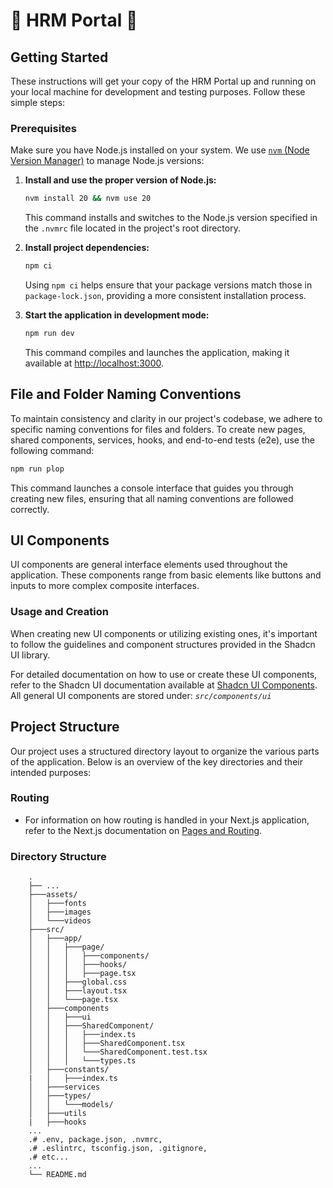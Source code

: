 # 🌋 HRM Portal 🌋 

## Getting Started

These instructions will get your copy of the HRM Portal up and running on your local machine for development and testing purposes. Follow these simple steps:

### Prerequisites

Make sure you have Node.js installed on your system. We use [`nvm` (Node Version Manager)](https://github.com/nvm-sh/nvm?tab=readme-ov-file#installing-and-updating) to manage Node.js versions:

1. **Install and use the proper version of Node.js:**

   ```bash
   nvm install 20 && nvm use 20
   ```

   This command installs and switches to the Node.js version specified in the `.nvmrc` file located in the project's root directory.

2. **Install project dependencies:**

   ```bash
   npm ci 
   ```

   Using `npm ci` helps ensure that your package versions match those in `package-lock.json`, providing a more consistent installation process.

3. **Start the application in development mode:**

   ```bash
   npm run dev
   ```

   This command compiles and launches the application, making it available at [http://localhost:3000](http://localhost:3000).

## File and Folder Naming Conventions

To maintain consistency and clarity in our project's codebase, we adhere to specific naming conventions for files and folders. To create new pages, shared components, services, hooks, and end-to-end tests (e2e), use the following command:

```bash
npm run plop
```

This command launches a console interface that guides you through creating new files, ensuring that all naming conventions are followed correctly.

## UI Components

UI components are general interface elements used throughout the application. These components range from basic elements like buttons and inputs to more complex composite interfaces.

### Usage and Creation

When creating new UI components or utilizing existing ones, it's important to follow the guidelines and component structures provided in the Shadcn UI library.

For detailed documentation on how to use or create these UI components, refer to the Shadcn UI documentation available at [Shadcn UI Components](https://ui.shadcn.com/docs/components).
All general UI components are stored under: _`src/components/ui`_

## Project Structure

Our project uses a structured directory layout to organize the various parts of the application. Below is an overview of the key directories and their intended purposes:

### Routing

- For information on how routing is handled in your Next.js application, refer to the Next.js documentation on [Pages and Routing](https://nextjs.org/docs/app/building-your-application/routing/pages).

### Directory Structure

        .
        ├── ...
        ├───assets/
        │   ├───fonts
        │   ├───images
        │   └───videos
        ├───src/
        │   ├───app/
        │   │   ├───page/
        │   │   │   ├───components/
        │   │   │   ├───hooks/
        │   │   │   ├───page.tsx
        │   │   ├───global.css
        │   │   ├───layout.tsx
        │   │   └───page.tsx
        │   ├───components
        │   │   ├───ui
        │   │   ├───SharedComponent/
        │   │   │   ├───index.ts
        │   │   │   ├───SharedComponent.tsx
        │   │   │   └───SharedComponent.test.tsx
        │   │   │   └───types.ts
        │   ├───constants/
        |   │   ├───index.ts
        │   ├───services
        │   ├───types/
        │   │   └───models/
        │   ├───utils
        |   ├───hooks
        ...
        .# .env, package.json, .nvmrc,
        .# .eslintrc, tsconfig.json, .gitignore,
        .# etc...
        ...
        └── README.md
